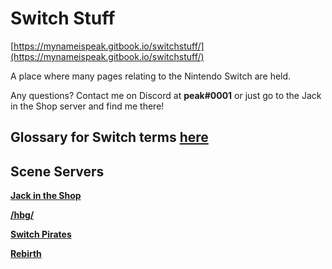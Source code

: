 # Switch Stuff

[https://mynameispeak.gitbook.io/switchstuff/](https://mynameispeak.gitbook.io/switchstuff/)

A place where many pages relating to the Nintendo Switch are held.

Any questions? Contact me on Discord at **peak\#0001** or just go to the Jack in the Shop server and find me there!

## **Glossary for Switch terms** [**here**](https://nh-server.github.io/switch-guide/extras/glossary/)

## Scene Servers

[**Jack in the Shop**](https://discord.com/invite/vGqsaD2)

[**/hbg/**](https://discordapp.com/invite/kW29m2h)

[**Switch Pirates**](https://invite.gg/switchpirates)

[**Rebirth**](http://discord.io/reborn-nx)

